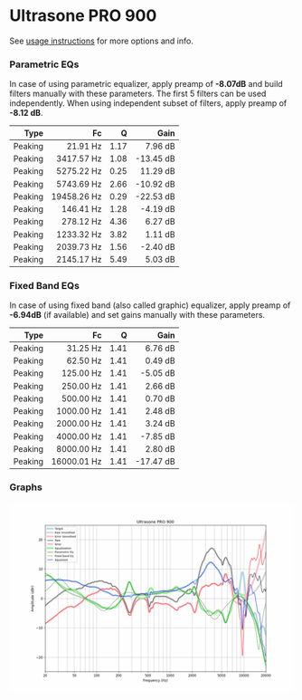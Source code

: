 # Ultrasone PRO 900
See [usage instructions](https://github.com/jaakkopasanen/AutoEq#usage) for more options and info.

### Parametric EQs
In case of using parametric equalizer, apply preamp of **-8.07dB** and build filters manually
with these parameters. The first 5 filters can be used independently.
When using independent subset of filters, apply preamp of **-8.12 dB**.

| Type    | Fc          |    Q | Gain      |
|--------:|------------:|-----:|----------:|
| Peaking | 21.91 Hz    | 1.17 | 7.96 dB   |
| Peaking | 3417.57 Hz  | 1.08 | -13.45 dB |
| Peaking | 5275.22 Hz  | 0.25 | 11.29 dB  |
| Peaking | 5743.69 Hz  | 2.66 | -10.92 dB |
| Peaking | 19458.26 Hz | 0.29 | -22.53 dB |
| Peaking | 146.41 Hz   | 1.28 | -4.19 dB  |
| Peaking | 278.12 Hz   | 4.36 | 6.27 dB   |
| Peaking | 1233.32 Hz  | 3.82 | 1.11 dB   |
| Peaking | 2039.73 Hz  | 1.56 | -2.40 dB  |
| Peaking | 2145.17 Hz  | 5.49 | 5.03 dB   |

### Fixed Band EQs
In case of using fixed band (also called graphic) equalizer, apply preamp of **-6.94dB**
(if available) and set gains manually with these parameters.

| Type    | Fc          |    Q | Gain      |
|--------:|------------:|-----:|----------:|
| Peaking | 31.25 Hz    | 1.41 | 6.76 dB   |
| Peaking | 62.50 Hz    | 1.41 | 0.49 dB   |
| Peaking | 125.00 Hz   | 1.41 | -5.05 dB  |
| Peaking | 250.00 Hz   | 1.41 | 2.66 dB   |
| Peaking | 500.00 Hz   | 1.41 | 0.70 dB   |
| Peaking | 1000.00 Hz  | 1.41 | 2.48 dB   |
| Peaking | 2000.00 Hz  | 1.41 | 3.24 dB   |
| Peaking | 4000.00 Hz  | 1.41 | -7.85 dB  |
| Peaking | 8000.00 Hz  | 1.41 | 2.80 dB   |
| Peaking | 16000.01 Hz | 1.41 | -17.47 dB |

### Graphs
![](./Ultrasone%20PRO%20900.png)
